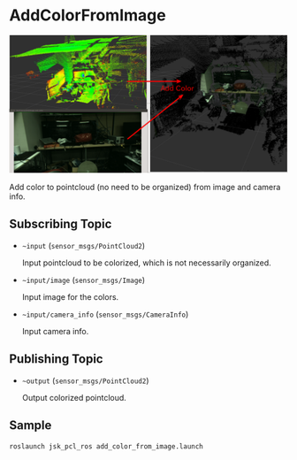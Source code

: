 # AddColorFromImage
![](images/add_color_from_image.png)

Add color to pointcloud (no need to be organized) from image and camera info.

## Subscribing Topic

* `~input` (`sensor_msgs/PointCloud2`)

  Input pointcloud to be colorized, which is not necessarily organized.

* `~input/image` (`sensor_msgs/Image`)

  Input image for the colors.

* `~input/camera_info` (`sensor_msgs/CameraInfo`)

  Input camera info.


## Publishing Topic

* `~output` (`sensor_msgs/PointCloud2`)

  Output colorized pointcloud.


## Sample

```
roslaunch jsk_pcl_ros add_color_from_image.launch
```
